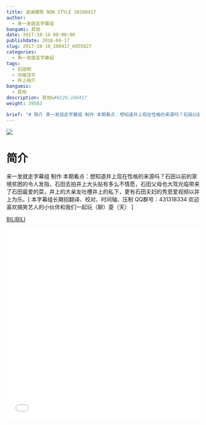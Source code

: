 ```yaml
---
title: 波澜爆笑 NON STYLE 20160417
author: 
  - 来一发就走字幕组
bangumi: 其他
date: 2017-10-16 00:00:00
publishdate: 2016-04-17
slug: 2017-10-16_160417_6055827
categories: 
  - 来一发就走字幕组
tags: 
  - 石田明
  - 沟端淳平
  - 井上裕介
bangumis: 
  - 其他
description: 其他&#8226;160417
weight: 39583

brief: "# 简介 来一发就走字幕组 制作 本期看点：想知道井上现在性格的来源吗？石田以前的家境贫困的令人发指，石田去拍井上大头贴有多么不情愿，石田父母也大驾光临带来了石田最爱的菜，井上的大亲友吐槽井上的私下，更有石田夫妇的秀恩爱视频以井上为乐。"
---
```


![](https://i.imgur.com/PcUwrIB.jpg)

# 简介  
来一发就走字幕组 制作 本期看点：想知道井上现在性格的来源吗？石田以前的家境贫困的令人发指，石田去拍井上大头贴有多么不情愿，石田父母也大驾光临带来了石田最爱的菜，井上的大亲友吐槽井上的私下，更有石田夫妇的秀恩爱视频以井上为乐。[ 本字幕组长期招翻译、校对、时间轴、压制   QQ群号：431318334 欢迎喜欢搞笑艺人的小伙伴和我们一起玩（聊）耍（天） ]

  [BILIBILI](https://www.bilibili.com/video/av6055827/)


<div class="vcontainer">  <iframe class='video' src="//www.bilibili.com/blackboard/player.html?aid=6055827" width="100%" height="500" frameborder="0" allowfullscreen="allowfullscreen"></iframe></div>
